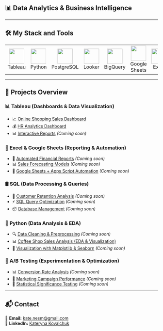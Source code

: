 ## 📊 Data Analytics & Business Intelligence  

------------------------------------------------
## 🛠 My Stack and Tools  

<table>
  <tr>
    <td align="center"><img src="tableau-icon.svg" width="50"/><br>Tableau</td>
    <td align="center"><img src="https://cdn.jsdelivr.net/gh/devicons/devicon/icons/python/python-original.svg" width="50"/><br>Python</td>
    <td align="center"><img src="https://cdn.jsdelivr.net/gh/devicons/devicon/icons/postgresql/postgresql-original.svg" width="50"/><br>PostgreSQL</td>
    <td align="center"><img src="looker-icon.svg" width="50"/><br>Looker</td>
    <td align="center"><img src="google-bigquery-logo-1.svg" width="50"/><br>BigQuery</td>
    <td align="center"><img src="google-sheets-full-logo-1.svg" width="50"/><br>Google Sheets</td>
    <td align="center"><img src="Microsoft_Office_Excel_(2019–present).svg" width="50"/><br>Excel</td>
    <td align="center"><img src="https://cdn.jsdelivr.net/gh/devicons/devicon/icons/git/git-original.svg" width="50"/><br>Git</td>
    <td align="center"><img src="https://cdn.jsdelivr.net/gh/devicons/devicon/icons/jupyter/jupyter-original.svg" width="50"/><br>Jupyter</td>
    <td align="center"><img src="https://cdn.jsdelivr.net/gh/devicons/devicon/icons/vscode/vscode-original.svg" width="50"/><br>VSCode</td>
  </tr>
</table>



------------------------------------------------

## 🔎 Projects Overview  

### 📊 **Tableau (Dashboards & Data Visualization)**  
- 📈 [Online Shopping Sales Dashboard](https://public.tableau.com/views/OnlineShopping_17383518536430/SalesDashboard?:language=en-US&:sid=&:redirect=auth&:display_count=n&:origin=viz_share_link)  
- 💰 [HR Analytics Dashboard](https://public.tableau.com/views/HRDashboard_17402279884770/Dashboard1?:language=en-US&:sid=&:redirect=auth&:display_count=n&:origin=viz_share_link)  
- 📊 [Interactive Reports](#) _(Coming soon)_  

### 📑 **Excel & Google Sheets (Reporting & Automation)**  
- 🏦 [Automated Financial Reports](#) _(Coming soon)_  
- 📊 [Sales Forecasting Models](#) _(Coming soon)_  
- 🔄 [Google Sheets + Apps Script Automation](#) _(Coming soon)_  

### 🛢 **SQL (Data Processing & Queries)**  
- 🎯 [Customer Retention Analysis](#) _(Coming soon)_  
- ⚡ [SQL Query Optimization](#) _(Coming soon)_  
- 📦 [Database Management](#) _(Coming soon)_  

### 🐍 **Python (Data Analysis & EDA)**  
- 🔍 [Data Cleaning & Preprocessing](#) _(Coming soon)_  
- 📊 [Coffee Shop Sales Analysis (EDA & Visualization)](https://github.com/Kateryna-Kovalchuk/Coffee-Shop-Sales-Analysis)  
- 🎨 [Visualization with Matplotlib & Seaborn](#) _(Coming soon)_  

### 🎯 **A/B Testing (Experimentation & Optimization)**  
- 📊 [Conversion Rate Analysis](#) _(Coming soon)_  
- 📢 [Marketing Campaign Performance](#) _(Coming soon)_  
- 🧪 [Statistical Significance Testing](#) _(Coming soon)_ 

------------------------------------------------

## 📬 Contact  
📧 **Email:** [kate.nesm@gmail.com](mailto:kate.nesm@gmail.com)  
💼 **LinkedIn:** [Kateryna Kovalchuk](https://www.linkedin.com/in/kateryna-kovalchuk-078238a5/)  
